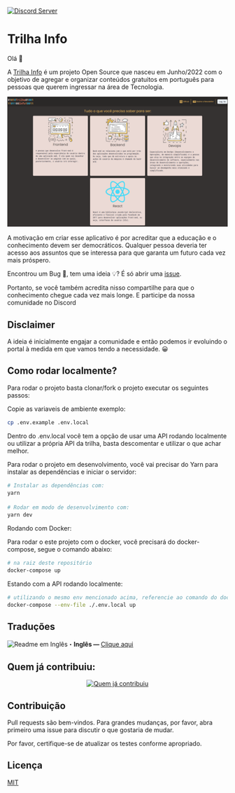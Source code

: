[![Discord Server](https://discordapp.com/api/guilds/989882634358390794/widget.png?style=banner2)](https://discord.gg/HJ3Spm6R)

# Trilha Info

Olá 👋

A [Trilha Info](https://trilha.info) é um projeto Open Source que nasceu em Junho/2022 com o objetivo de agregar e organizar conteúdos gratuitos em português para pessoas que querem ingressar na área de Tecnologia.

![Preview](/public/preview.png)

A motivação em criar esse aplicativo é por acreditar que a educação e o conhecimento devem ser democráticos. Qualquer pessoa deveria ter acesso aos assuntos que se interessa para que garanta um futuro cada vez mais próspero.

Encontrou um Bug 🐛, tem uma ideia 💡? É só abrir uma [issue](https://github.com/flaviojmendes/trilhainfo/issues).

Portanto, se você também acredita nisso compartilhe para que o conhecimento chegue cada vez mais longe. E participe da nossa comunidade no Discord


## Disclaimer

A ideia é inicialmente engajar a comunidade e então podemos ir evoluindo o portal à medida em que vamos tendo a necessidade. 😀

## Como rodar localmente?

Para rodar o projeto basta clonar/fork o projeto executar os seguintes passos:

Copie as variaveis de ambiente exemplo:

```sh
cp .env.example .env.local
```

Dentro do .env.local você tem a opção de usar uma API rodando localmente ou utilizar a própria API da trilha, basta descomentar e utilizar o que achar melhor.

Para rodar o projeto em desenvolvimento, você vai precisar do Yarn para instalar as dependências e iniciar o servidor:

```sh
# Instalar as dependências com:
yarn

# Rodar em modo de desenvolvimento com:
yarn dev

```

Rodando com Docker:

Para rodar o este projeto com o docker, você precisará do docker-compose, segue o comando abaixo:

```sh
# na raiz deste repositório
docker-compose up
```

Estando com a API rodando localmente:
```sh
# utilizando o mesmo env mencionado acima, referencie ao comando do docker:
docker-compose --env-file ./.env.local up
```

## Traduções
<img src = "https://i.imgur.com/lpP9V2p.png" alt="Readme em Inglês" width="16" height="15">・<b>Inglês — </b> [Clique aqui](https://github.com/flaviojmendes/trilhainfo/blob/main/translation/readme-en.md)<br>


## Quem já contribuiu:

<p align="center">
  <a href = "https://github.com/flaviojmendes/trilhainfo/graphs/contributors">
    <img src = "https://contributors-img.web.app/image?repo=flaviojmendes/trilhainfo" alt="Quem já contribuiu" />
  </a>
</p>

## Contribuição
Pull requests são bem-vindos. Para grandes mudanças, por favor, abra primeiro uma issue para discutir o que gostaria de mudar.

Por favor, certifique-se de atualizar os testes conforme apropriado.

## Licença
[MIT](https://choosealicense.com/licenses/mit/)
